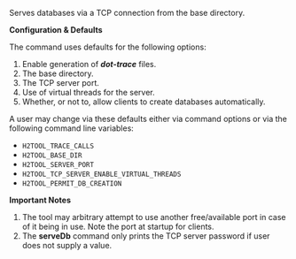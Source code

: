 Serves databases via a TCP connection from the base directory.

**Configuration & Defaults**

The command uses defaults for the following options:
1. Enable generation of **_dot-trace_** files. 
2. The base directory. 
3. The TCP server port.
4. Use of virtual threads for the server. 
5. Whether, or not to, allow clients to create databases automatically. 

A user may change via these defaults either via command options or via the following command line variables:

- `H2TOOL_TRACE_CALLS`
- `H2TOOL_BASE_DIR` 
- `H2TOOL_SERVER_PORT`
- `H2TOOL_TCP_SERVER_ENABLE_VIRTUAL_THREADS`
- `H2TOOL_PERMIT_DB_CREATION`

**Important Notes**

1. The tool may arbitrary attempt to use another free/available port in case of
   it being in use. Note the port at startup for clients. 
2. The **serveDb** command only prints the TCP server password if user does not supply a value.
